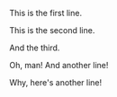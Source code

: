 This is the first line.

This is the second line.

And the third.

Oh, man! And another line!

Why, here's another line!